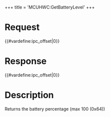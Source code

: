 +++
title = 'MCUHWC:GetBatteryLevel'
+++

# Request

{{#vardefine:ipc_offset\|0}}

# Response

{{#vardefine:ipc_offset\|0}}

# Description

Returns the battery percentage (max 100 (0x64))